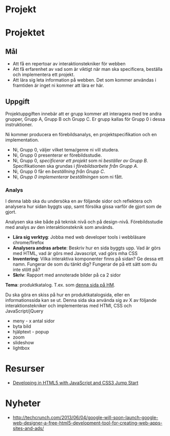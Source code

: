 # Projekt

# Projektet

## Mål
* Att få en repertoar av interaktionstekniker för webben
* Att få erfarenhet av vad som är viktigt när man ska specificera, beställa och implementera ett projekt.
* Att lära sig leta information på webben. Det som kommer användas i framtiden är inget ni kommer att lära er här.

## Uppgift

Projektuppgiften innebär att er grupp kommer att interagera med tre andra grupper, Grupp A, Grupp B och Grupp C. Er grupp kallas för Grupp 0 i dessa instruktioner.

Ni kommer producera en förebildsanalys, en projektspecifikation och en implementation.

* Ni, Grupp 0, väljer vilket tema/genre ni vill studera.
* Ni, Grupp 0 presenterar er förebildsstudie.
* Ni, Grupp 0, *specificerar ett projekt* som ni *beställer av Grupp B*. Specifikationen ska grundas i *förebildsarbete från Grupp A*.
* Ni, Grupp 0 får en *beställning från Grupp C*.
* Ni, *Grupp 0 implementerar beställningen* som ni fått.

### Analys
I denna labb ska du undersöka en av följande sidor och reflektera och analysera hur sidan byggts upp, samt försöka gissa varför de gjort som de gjort.

Analysen ska ske både på teknisk nivå och på design-nivå. Förebildsstudie med analys av den interaktionsteknik som används. 

* **Lära sig verktyg**: Jobba med web developer tools i webbläsare chrome/firefox
* **Analysera andras arbete**: Beskriv hur en sida byggts upp. Vad är görs med HTML, vad är görs med Javascript, vad görs mha CSS
* **Inventering**: Vilka interaktiva komponenter finns på sidan? Ge dessa ett namn. Fungerar de som du tänkt dig? Fungerar de på ett sätt som du inte stött på?
* **Skriv**: Rapport med annoterade bilder på ca 2 sidor

**Tema**: produktkatalog. T.ex. som [denna sida på HM](http://www.hm.com/se/product/04102?article=04102-G#article=04102-B).

Du ska göra en skiss på hur en produktkatalogsida, eller en informationssida kan se ut. Denna sida ska använda sig av X av följande interaktionstekniker och implementeras med HTMl, CSS och JavaScript/jQuery

* meny - x antal sidor
* byta bild
* hjälptext - popup
* zoom
* slideshow
* lightbox

# Resurser
* [Developing in HTML5 with JavaScript and CSS3 Jump Start](https://www.microsoftvirtualacademy.com/training-courses/learn-html5-with-javascript-css3-jumpstart-training)

# Nyheter
* http://techcrunch.com/2013/06/04/google-will-soon-launch-google-web-designer-a-free-html5-development-tool-for-creating-web-apps-sites-and-ads/
